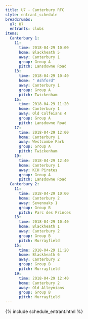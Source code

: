 ```yaml
---
title: U7 - Canterbury RFC
style: entrant_schedule
breadcrumbs:
  u7: U7
  entrants: clubs
items:
  Canterbury 1:
    11:
      time: 2018-04-29 10:00
      home: Blackheath 5
      away: Canterbury 1
      group: Group A
      pitch: Lansdowne Road
    13:
      time: 2018-04-29 10:40
      home: " Ashford"
      away: Canterbury 1
      group: Group A
      pitch: Twickenham
    15:
      time: 2018-04-29 11:20
      home: Canterbury 1
      away: Old Colfeians 4
      group: Group A
      pitch: Lansdowne Road
    17:
      time: 2018-04-29 12:00
      home: Canterbury 1
      away: Westcombe Park
      group: Group A
      pitch: Twickenham
    19:
      time: 2018-04-29 12:40
      home: Canterbury 1
      away: KCH Pirates
      group: Group A
      pitch: Lansdowne Road
  Canterbury 2:
    11:
      time: 2018-04-29 10:00
      home: Canterbury 2
      away: Sevenoaks 1
      group: Group B
      pitch: Parc des Princes
    13:
      time: 2018-04-29 10:40
      home: Blackheath 1
      away: Canterbury 2
      group: Group B
      pitch: Murrayfield
    15:
      time: 2018-04-29 11:20
      home: Blackheath 6
      away: Canterbury 2
      group: Group B
      pitch: Murrayfield
    19:
      time: 2018-04-29 12:40
      home: Canterbury 2
      away: Old Alleynians
      group: Group B
      pitch: Murrayfield
---
```


{% include schedule_entrant.html %}
